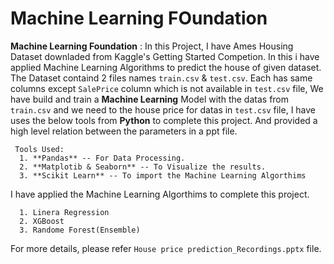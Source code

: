 # Machine Learning FOundation

**Machine Learning Foundation** : In this Project, I have Ames Housing Dataset downladed from Kaggle's Getting Started Competion.
  In this i have applied Machine Learning Algorithms to predict the house of given dataset.
  The Dataset containd 2 files names `train.csv` & `test.csv`. Each has same columns except `SalePrice` column which is not available in `test.csv` file, We have build and train a **Machine Learning** Model with the datas from `train.csv` and we need to the house price for datas in `test.csv` file, I have uses the below tools from **Python** to complete this project.  And provided a high level relation between the parameters in a ppt file.

     Tools Used:
	  1. **Pandas** -- For Data Processing.
	  2. **Matplotib & Seaborn** -- To Visualize the results.
	  3. **Scikit Learn** -- To import the Machine Learning Algorthims
	  
   I have applied the Machine Learning Algorthims to complete this project.
   
      1. Linera Regression
	  2. XGBoost
	  3. Randome Forest(Ensemble)

 For more details, please refer `House price prediction_Recordings.pptx` file.
